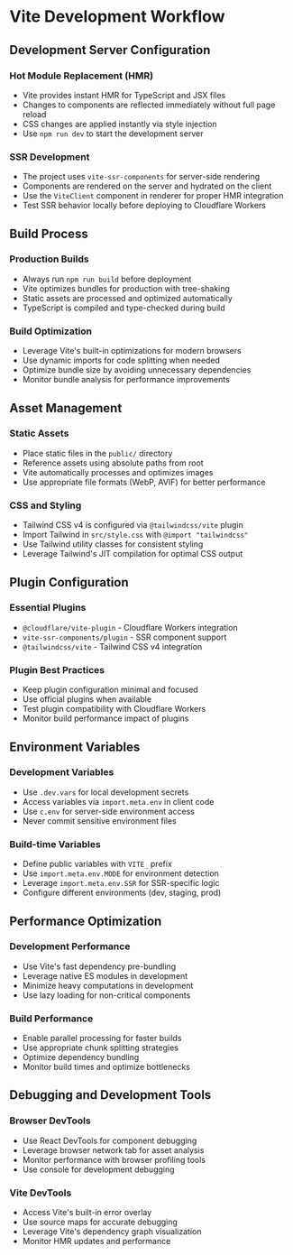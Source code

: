 # Vite Development Workflow

## Development Server Configuration

### Hot Module Replacement (HMR)

- Vite provides instant HMR for TypeScript and JSX files
- Changes to components are reflected immediately without full page reload
- CSS changes are applied instantly via style injection
- Use `npm run dev` to start the development server

### SSR Development

- The project uses `vite-ssr-components` for server-side rendering
- Components are rendered on the server and hydrated on the client
- Use the `ViteClient` component in renderer for proper HMR integration
- Test SSR behavior locally before deploying to Cloudflare Workers

## Build Process

### Production Builds

- Always run `npm run build` before deployment
- Vite optimizes bundles for production with tree-shaking
- Static assets are processed and optimized automatically
- TypeScript is compiled and type-checked during build

### Build Optimization

- Leverage Vite's built-in optimizations for modern browsers
- Use dynamic imports for code splitting when needed
- Optimize bundle size by avoiding unnecessary dependencies
- Monitor bundle analysis for performance improvements

## Asset Management

### Static Assets

- Place static files in the `public/` directory
- Reference assets using absolute paths from root
- Vite automatically processes and optimizes images
- Use appropriate file formats (WebP, AVIF) for better performance

### CSS and Styling

- Tailwind CSS v4 is configured via `@tailwindcss/vite` plugin
- Import Tailwind in `src/style.css` with `@import "tailwindcss"`
- Use Tailwind utility classes for consistent styling
- Leverage Tailwind's JIT compilation for optimal CSS output

## Plugin Configuration

### Essential Plugins

- `@cloudflare/vite-plugin` - Cloudflare Workers integration
- `vite-ssr-components/plugin` - SSR component support
- `@tailwindcss/vite` - Tailwind CSS v4 integration

### Plugin Best Practices

- Keep plugin configuration minimal and focused
- Use official plugins when available
- Test plugin compatibility with Cloudflare Workers
- Monitor build performance impact of plugins

## Environment Variables

### Development Variables

- Use `.dev.vars` for local development secrets
- Access variables via `import.meta.env` in client code
- Use `c.env` for server-side environment access
- Never commit sensitive environment files

### Build-time Variables

- Define public variables with `VITE_` prefix
- Use `import.meta.env.MODE` for environment detection
- Leverage `import.meta.env.SSR` for SSR-specific logic
- Configure different environments (dev, staging, prod)

## Performance Optimization

### Development Performance

- Use Vite's fast dependency pre-bundling
- Leverage native ES modules in development
- Minimize heavy computations in development
- Use lazy loading for non-critical components

### Build Performance

- Enable parallel processing for faster builds
- Use appropriate chunk splitting strategies
- Optimize dependency bundling
- Monitor build times and optimize bottlenecks

## Debugging and Development Tools

### Browser DevTools

- Use React DevTools for component debugging
- Leverage browser network tab for asset analysis
- Monitor performance with browser profiling tools
- Use console for development debugging

### Vite DevTools

- Access Vite's built-in error overlay
- Use source maps for accurate debugging
- Leverage Vite's dependency graph visualization
- Monitor HMR updates and performance
